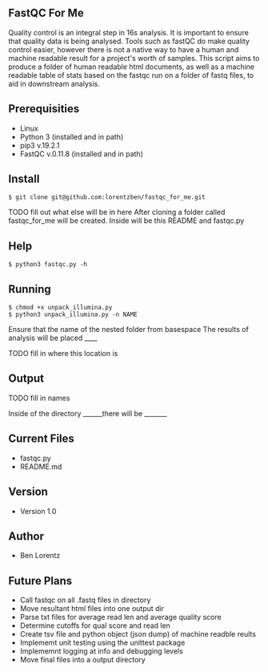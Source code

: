 FastQC For Me
-------------------------------------------------
Quality control is an integral step in 16s analysis. It is important to ensure that quality data is being analysed. Tools such as fastQC do make quality control easier, however there is not a native way to have a human and machine readable result for a project's worth of samples. This script aims to produce a folder of human readable html documents, as well as a machine readable table of stats based on the fastqc run on a folder of fastq files, to aid in downstream analysis.
## Prerequisities
* Linux
* Python 3 (installed and in path)
* pip3 v.19.2.1
* FastQC v.0.11.8 (installed and in path)

## Install

```shell
$ git clone git@github.com:lorentzben/fastqc_for_me.git
```
TODO fill out what else will be in here
After cloning a folder called fastqc_for_me will be created. Inside will be this README and fastqc.py

## Help
```shell
$ python3 fastqc.py -h 

```


## Running 
```shell
$ chmod +x unpack_illumina.py
$ python3 unpack_illumina.py -n NAME
```
Ensure that the name of the nested folder from basespace The results of analysis will be placed ____ 

TODO fill in where this location is


## Output
TODO fill in names

Inside of the directory ______there will be _______

## Current Files
* fastqc.py
* README.md

## Version
* Version 1.0

## Author
* Ben Lorentz

## Future Plans
* Call fastqc on all .fastq files in directory
* Move resultant html files into one output dir
* Parse txt files for average read len and average quality score
* Determine cutoffs for qual score and read len
* Create tsv file and python object (json dump) of machine readble reults
* Implememt unit testing using the unittest package
* Implememnt logging at info and debugging levels
* Move final files into a output directory 
